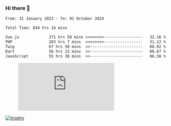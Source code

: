 ### Hi there 👋
<!--START_SECTION:waka-->

```txt
From: 31 January 2023 - To: 01 October 2024

Total Time: 834 hrs 24 mins

Vue.js             271 hrs 58 mins >>>>>>>>-----------------   32.16 %
PHP                263 hrs 7 mins  >>>>>>>>-----------------   31.12 %
Twig               67 hrs 50 mins  >>-----------------------   08.02 %
Dart               56 hrs 23 mins  >>-----------------------   06.67 %
JavaScript         55 hrs 38 mins  >>-----------------------   06.58 %
```

<!--END_SECTION:waka-->
<!-- 
- 🔭 I’m currently working on ...
- 🌱 I’m currently learning ...
- 👯 I’m looking to collaborate on ...
- 🤔 I’m looking for help with ...
- 💬 Ask me about ...
- 📫 How to reach me: ...
- 😄 Pronouns: ...
- ⚡ Fun fact: ... -->


<figure><embed src="https://wakatime.com/share/@jakihanif/43c5af78-a69f-4ced-8cfc-b0822aa9be8f.svg"></embed></figure>

[![trophy](https://github-profile-trophy.vercel.app/?username=jakihanif23&rank=-A,-A)](https://github.com/jakihanif23)
